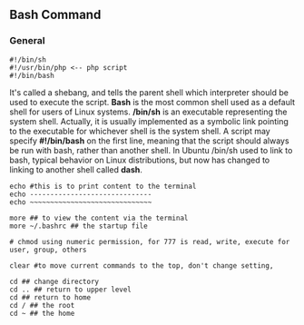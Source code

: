 ## Bash Command
### General 

    #!/bin/sh
    #!/usr/bin/php <-- php script
    #!/bin/bash
It's called a shebang, and tells the parent shell which interpreter should be used to execute the script. **Bash** is the most common shell used as a default shell for users of Linux systems. **/bin/sh** is an executable representing the system shell. Actually, it is usually implemented as a symbolic link pointing to the executable for whichever shell is the system shell. A script may specify **#!/bin/bash** on the first line, meaning that the script should always be run with bash, rather than another shell. In Ubuntu /bin/sh used to link to bash, typical behavior on Linux distributions, but now has changed to linking to another shell called **dash**. 
    
    echo #this is to print content to the terminal
    echo ------------------------------
    echo ~~~~~~~~~~~~~~~~~~~~~~~~~~~~~~
    
    more ## to view the content via the terminal
    more ~/.bashrc ## the startup file 
    
    # chmod using numeric permission, for 777 is read, write, execute for user, group, others  
    
    clear #to move current commands to the top, don't change setting, 
    
    cd ## change directory
    cd .. ## return to upper level
    cd ## return to home
    cd / ## the root
    cd ~ ## the home 
    
    
    
    
    
    
